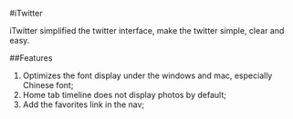 #iTwitter

iTwitter simplified the twitter interface, make the twitter simple, clear and easy.

##Features

1. Optimizes the font display under the windows and mac, especially Chinese font;
2. Home tab timeline does not display photos by default;
3. Add the favorites link in the nav;


